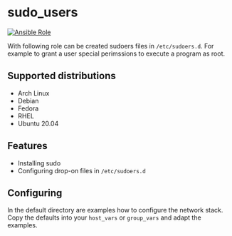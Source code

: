 # sudo_users

[![Ansible Role](https://img.shields.io/ansible/role/d/58433)](https://galaxy.ansible.com/volker_raschek/networking_role)

With following role can be created sudoers files in `/etc/sudoers.d`. For
example to grant a user special perimssions to execute a program as root.

## Supported distributions

- Arch Linux
- Debian
- Fedora
- RHEL
- Ubuntu 20.04

## Features

- Installing sudo
- Configuring drop-on files in `/etc/sudoers.d`

## Configuring

In the default directory are examples how to configure the network stack. Copy the
defaults into your `host_vars` or `group_vars` and adapt the examples.
